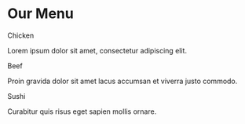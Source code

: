 <!DOCTYPE html>
 <html lang="fr">
 <head>
     <meta charset="UTF-8">
     <meta name="viewport" content="width=device-width, initial-scale=1.0">
     <title>Responsive Layout</title>
     <link rel="stylesheet" href="css/styles.css">
 </head>
 <body>
     <h1>Our Menu</h1>
     <div class="container">
         <section class="box chicken">
             <div class="title">Chicken</div>
             <p>Lorem ipsum dolor sit amet, consectetur adipiscing elit.</p>
         </section>
         <section class="box beef">
             <div class="title">Beef</div>
             <p>Proin gravida dolor sit amet lacus accumsan et viverra justo commodo.</p>
         </section>
         <section class="box sushi">
             <div class="title">Sushi</div>
             <p>Curabitur quis risus eget sapien mollis ornare.</p>
         </section>
     </div>
 </body>
 </html>
